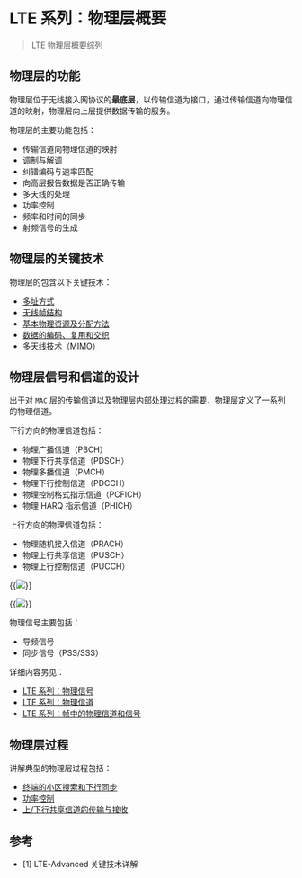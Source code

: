 # LTE 系列：物理层概要


> LTE 物理层概要综列

<!--more-->

## 物理层的功能

物理层位于无线接入网协议的**最底层**，以传输信道为接口，通过传输信道向物理信道的映射，物理层向上层提供数据传输的服务。

物理层的主要功能包括：

- 传输信道向物理信道的映射
- 调制与解调
- 纠错编码与速率匹配
- 向高层报告数据是否正确传输
- 多天线的处理
- 功率控制
- 频率和时间的同步
- 射频信号的生成

## 物理层的关键技术

物理层的包含以下关键技术：

- [多址方式](https://www.techkoala.top/lte_multiple_access/)
- [无线帧结构](https://www.techkoala.top/lte_frame_structure/)
- [基本物理资源及分配方法](https://www.techkoala.top/lte_basic_physical_resource/)
- [数据的编码、复用和交织](https://www.techkoala.top/lte_encoding_multiplexing_and_interleaving/)
- [多天线技术（MIMO）](https://www.techkoala.top/lte_mimo/)

## 物理层信号和信道的设计

出于对 `MAC` 层的传输信道以及物理层内部处理过程的需要，物理层定义了一系列的物理信道。

下行方向的物理信道包括：

- 物理广播信道（PBCH）
- 物理下行共享信道（PDSCH）
- 物理多播信道（PMCH）
- 物理下行控制信道（PDCCH）
- 物理控制格式指示信道（PCFICH）
- 物理 HARQ 指示信道（PHICH）

上行方向的物理信道包括：

- 物理随机接入信道（PRACH）
- 物理上行共享信道（PUSCH）
- 物理上行控制信道（PUCCH）

{{<image src="https://cdn.jsdelivr.net/gh/techkoala/techkoala.github.io@master/images/WirelessCommunication/LTE/LTE_Physical_Layer/LTE_physical_layer_12.webp" caption="下行信道映射">}}

{{<image src="https://cdn.jsdelivr.net/gh/techkoala/techkoala.github.io@master/images/WirelessCommunication/LTE/LTE_Physical_Layer/LTE_physical_layer_13.webp" caption="上行信道映射">}}

物理信号主要包括：

- 导频信号
- 同步信号（PSS/SSS）

详细内容另见：

- [LTE 系列：物理信号](https://www.techkoala.top/lte_physical_signals/)
- [LTE 系列：物理信道](https://www.techkoala.top/lte_physical_channels/)
- [LTE 系列：帧中的物理信道和信号](https://www.techkoala.top/lte_physical_channels_and_signals/)

## 物理层过程

讲解典型的物理层过程包括：

- [终端的小区搜索和下行同步](https://www.techkoala.top/lte_cell_synchronize/)
- [功率控制](https://www.techkoala.top/lte_power_control/)
- [上/下行共享信道的传输与接收](https://www.techkoala.top/lte_transmission_and_reception/)

## 参考

- [1] LTE-Advanced 关键技术详解

